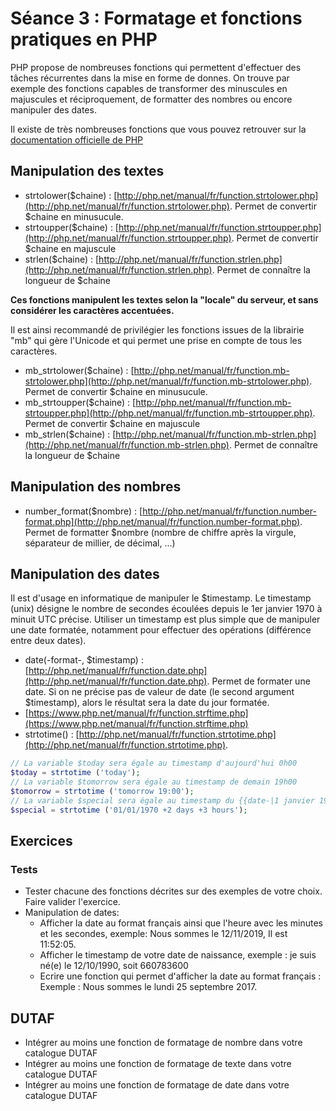 # Séance 3 : Formatage et fonctions pratiques en PHP

PHP propose de nombreuses fonctions qui permettent d'effectuer des tâches récurrentes dans la mise en forme de donnes. On trouve par exemple des fonctions capables de transformer des minuscules en majuscules et réciproquement, de formatter des nombres ou encore manipuler des dates.

Il existe de très nombreuses fonctions que vous pouvez retrouver sur la [documentation officielle de PHP](https://php.net)

## Manipulation des textes

* strtolower\($chaine\) : [http://php.net/manual/fr/function.strtolower.php](http://php.net/manual/fr/function.strtolower.php). Permet de convertir $chaine en minusucule.
* strtoupper\($chaine\) : [http://php.net/manual/fr/function.strtoupper.php](http://php.net/manual/fr/function.strtoupper.php). Permet de convertir $chaine en majuscule
* strlen\($chaine\) : [http://php.net/manual/fr/function.strlen.php](http://php.net/manual/fr/function.strlen.php). Permet de connaître la longueur de $chaine

**Ces fonctions manipulent les textes selon la "locale" du serveur, et sans considérer les caractères accentuées.**

Il est ainsi recommandé de privilégier les fonctions issues de la librairie "mb" qui gère l'Unicode et qui permet une prise en compte de tous les caractères.

* mb\_strtolower\($chaine\) : [http://php.net/manual/fr/function.mb-strtolower.php](http://php.net/manual/fr/function.mb-strtolower.php). Permet de convertir $chaine en minusucule.
* mb\_strtoupper\($chaine\) : [http://php.net/manual/fr/function.mb-strtoupper.php](http://php.net/manual/fr/function.mb-strtoupper.php). Permet de convertir $chaine en majuscule
* mb\_strlen\($chaine\) : [http://php.net/manual/fr/function.mb-strlen.php](http://php.net/manual/fr/function.mb-strlen.php). Permet de connaître la longueur de $chaine

## Manipulation des nombres

* number\_format\($nombre\) : [http://php.net/manual/fr/function.number-format.php](http://php.net/manual/fr/function.number-format.php). Permet de formatter $nombre \(nombre de chiffre après la virgule, séparateur de millier, de décimal, ...\)

## Manipulation des dates

Il est d'usage en informatique de manipuler le $timestamp. Le timestamp \(unix\) désigne le nombre de secondes écoulées depuis le 1er janvier 1970 à minuit UTC précise. Utiliser un timestamp est plus simple que de manipuler une date formatée, notamment pour effectuer des opérations \(différence entre deux dates\).

* date\(-format-, $timestamp\) : [http://php.net/manual/fr/function.date.php](http://php.net/manual/fr/function.date.php). Permet de formater une date. Si on ne précise pas de valeur de date \(le second argument $timestamp\), alors le résultat sera la date du jour formatée.
* [https://www.php.net/manual/fr/function.strftime.php](https://www.php.net/manual/fr/function.strftime.php)
* strtotime\(\) : [http://php.net/manual/fr/function.strtotime.php](http://php.net/manual/fr/function.strtotime.php).

```php
// La variable $today sera égale au timestamp d'aujourd'hui 0h00
$today = strtotime ('today');
// La variable $tomorrow sera égale au timestamp de demain 19h00
$tomorrow = strtotime ('tomorrow 19:00');
// La variable $special sera égale au timestamp du {{date-|1 janvier 1970}} plus deux jours et trois heures
$special = strtotime ('01/01/1970 +2 days +3 hours');
```

## Exercices

### Tests

* Tester chacune des fonctions décrites sur des exemples de votre choix. Faire valider l'exercice.
* Manipulation de dates:
  * Afficher la date au format français ainsi que l'heure avec les minutes et les secondes, exemple: Nous sommes le 12/11/2019, Il est 11:52:05.
  * Afficher le timestamp de votre date de naissance, exemple : je suis né\(e\) le 12/10/1990, soit 660783600
  * Ecrire une fonction qui permet d'afficher la date au format français : Exemple : Nous sommes le lundi 25 septembre 2017.

## DUTAF

* Intégrer au moins une fonction de formatage de nombre dans votre catalogue DUTAF
* Intégrer au moins une fonction de formatage de texte dans votre catalogue DUTAF
* Intégrer au moins une fonction de formatage de date dans votre catalogue DUTAF

